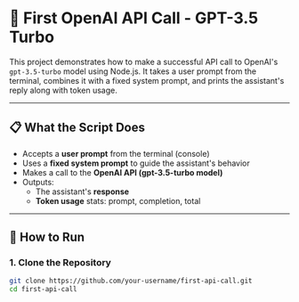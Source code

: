 # 🤖 First OpenAI API Call - GPT-3.5 Turbo

This project demonstrates how to make a successful API call to OpenAI's `gpt-3.5-turbo` model using Node.js. It takes a user prompt from the terminal, combines it with a fixed system prompt, and prints the assistant's reply along with token usage.

---

## 📋 What the Script Does

- Accepts a **user prompt** from the terminal (console)
- Uses a **fixed system prompt** to guide the assistant's behavior
- Makes a call to the **OpenAI API (gpt-3.5-turbo model)**
- Outputs:
  - The assistant's **response**
  - **Token usage** stats: prompt, completion, total

---

## 🚀 How to Run

### 1. Clone the Repository

```bash
git clone https://github.com/your-username/first-api-call.git
cd first-api-call

